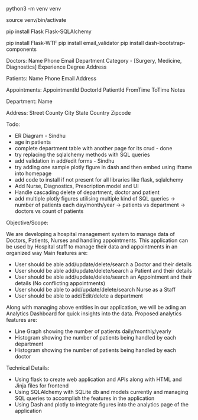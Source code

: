 python3 -m venv venv

source venv/bin/activate

pip install Flask Flask-SQLAlchemy

pip install Flask-WTF
pip install email_validator
pip install dash-bootstrap-components


Doctors:
Name
Phone
Email
Department
Category - [Surgery, Medicine, Diagnostics]
Experience
Degree
Address

Patients:
Name
Phone
Email
Address

Appointments:
AppointmentId
DoctorId
PatientId
FromTime
ToTime
Notes

Department:
Name

Address:
Street
County
City
State
Country
Zipcode



Todo:

- ER Diagram - Sindhu
- age in patients
- complete department table with another page for its crud - done
- try replacing the sqlalchemy methods with SQL queries
- add validation in add/edit forms - Sindhu
- try adding one sample plotly figure in dash and then embed using iframe into homepage
- add code to install if not present for all libraries like flask, sqlalchemy
- Add Nurse, Diagnostics, Prescription model and UI
- Handle cascading delete of department, doctor and patient
- add multiple plotly figures utilising multiple kind of SQL queries
-> number of patients each day/month/year
-> patients vs department
-> doctors vs count of patients



Objective/Scope:

We are developing a hospital management system to manage data of Doctors, Patients, Nurses and handling appointments.
This application can be used by Hospital staff to manage their data and appointments in an organized way
Main features are:
- User should be able add/update/delete/search a Doctor and their details
- User should be able add/update/delete/search a Patient and their details
- User should be able add/update/delete/search an Appointment and their details (No conflicting appointments)
- User should be able to add/update/delete/search Nurse as a Staff
- User should be able to add/Edit/delete a department

Along with managing above entities in our application, we will be ading an Analytics Dashboard for quick insights into the data.
Proposed analytics features are:
- Line Graph showing the number of patients daily/monthly/yearly
- Histogram showing the number of patients being handled by each department
- Histogram showing the number of patients being handled by each doctor

Technical Details:
- Using flask to create web application and APIs along with HTML and Jinja files for frontend
- Using SQLAlchemy with SQLite db and models currently and managing SQL queries to accomplish the features in the application
- Using Dash and plotly to integrate figures into the analytics page of the application

